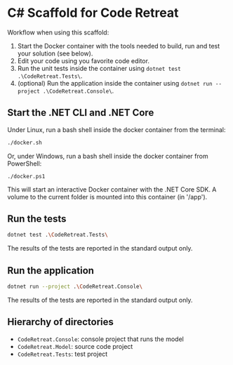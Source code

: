 # C# Scaffold for Code Retreat

Workflow when using this scaffold:
1. Start the Docker container with the tools needed to build, run and test your solution (see below).
2. Edit your code using you favorite code editor.
3. Run the unit tests inside the container using ``dotnet test .\CodeRetreat.Tests\``.
4. (optional) Run the application inside the container using ``dotnet run --project .\CodeRetreat.Console\``.

## Start the .NET CLI and .NET Core

Under Linux, run a bash shell inside the docker container from the terminal:

```Bash
./docker.sh
```

Or, under Windows, run a bash shell inside the docker container from PowerShell:

```
./docker.ps1
```

This will start an interactive Docker container with the .NET Core SDK. A volume to the current folder is mounted into 
this container (in '/app').

## Run the tests

```Bash
dotnet test .\CodeRetreat.Tests\
```

The results of the tests are reported in the standard output only.

## Run the application

```Bash
dotnet run --project .\CodeRetreat.Console\
```

The results of the tests are reported in the standard output only.

## Hierarchy of directories

* `CodeRetreat.Console`: console project that runs the model
* `CodeRetreat.Model`: source code project
* `CodeRetreat.Tests`: test project
